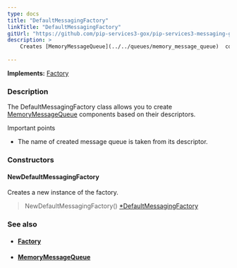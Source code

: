 ```yaml
---
type: docs
title: "DefaultMessagingFactory"
linkTitle: "DefaultMessagingFactory"
gitUrl: "https://github.com/pip-services3-gox/pip-services3-messaging-gox"
description: > 
    Creates [MemoryMessageQueue](../../queues/memory_message_queue)  components based on their descriptors.
    
---
```


**Implements:** [Factory](../../../components/build/factory)

### Description

The DefaultMessagingFactory class allows you to create  [MemoryMessageQueue](../../queues/memory_message_queue)  components based on their descriptors.

Important points

- The name of created message queue is taken from its descriptor.

### Constructors

#### NewDefaultMessagingFactory
Creates a new instance of the factory.

> NewDefaultMessagingFactory() [*DefaultMessagingFactory]()


### See also
- #### [Factory](../../../components/build/factory)
- #### [MemoryMessageQueue](../../queues/message_queue)

